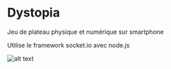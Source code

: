 # Dystopia

Jeu de plateau physique et numérique sur smartphone

Utilise le framework socket.io avec node.js

![alt text](https://raw.githubusercontent.com/WillOow/Dystopia/Plateau1_Image.png)
